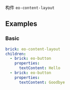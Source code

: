 构件 `eo-content-layout`

## Examples

### Basic

```yaml preview
brick: eo-content-layout
children:
  - brick: eo-button
    properties:
      textContent: Hello
  - brick: eo-button
    properties:
      textContent: Goodbye
```
